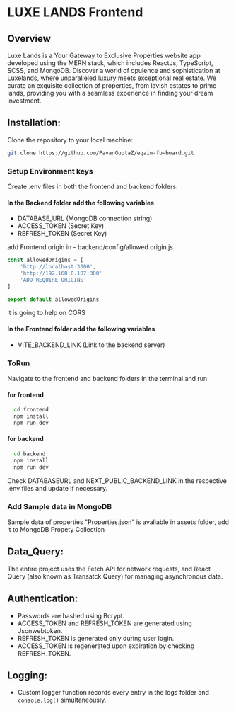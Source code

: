 # LUXE LANDS Frontend

## Overview

Luxe Lands is a Your Gateway to Exclusive Properties website app developed using the MERN stack, which includes ReactJs, TypeScript, SCSS, and MongoDB. Discover a world of opulence and sophistication at Luxelands, where unparalleled luxury meets exceptional real estate. We curate an exquisite collection of properties, from lavish estates to prime lands, providing you with a seamless experience in finding your dream investment.


## Installation:
Clone the repository to your local machine:
```bash
git clone https://github.com/PavanGuptaZ/eqaim-fb-board.git
```

### Setup Environment keys
Create .env files in both the frontend and backend folders:

#### In the Backend folder add the following variables
-	DATABASE_URL (MongoDB connection string)
-	ACCESS_TOKEN (Secret Key)
-	REFRESH_TOKEN (Secret Key)

add Frontend origin in - backend/config/allowed origin.js

````JavaScript
const allowedOrigins = [
    'http://localhost:3000',
    'http://192.168.0.107:300'
    'ADD REQUIRE ORIGINS'
]

export default allowedOrigins
````

it is going to help on CORS

#### In the Frontend folder add the following variables
- VITE_BACKEND_LINK (Link to the backend server)

### ToRun
Navigate to the frontend and backend folders in the terminal and run

#### for frontend
````bash
  cd frontend
  npm install
  npm run dev
````

#### for backend
````bash
  cd backend
  npm install
  npm run dev
````

Check DATABASEURL and NEXT_PUBLIC_BACKEND_LINK in the respective .env files and update if necessary.

### Add Sample data in MongoDB

Sample data of properties "Properties.json" is avaliable in assets folder, add it to MongoDB Propety Collection

## Data_Query:
The entire project uses the Fetch API for network requests, and React Query (also known as Transatck Query) for managing asynchronous data.


## Authentication:
- Passwords are hashed using Bcrypt.
- ACCESS_TOKEN and REFRESH_TOKEN are generated using Jsonwebtoken.
- REFRESH_TOKEN is generated only during user login.
- ACCESS_TOKEN is regenerated upon expiration by checking REFRESH_TOKEN.

## Logging:
- Custom logger function records every entry in the logs folder and `console.log()` simultaneously.
